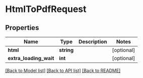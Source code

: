 # HtmlToPdfRequest

## Properties
Name | Type | Description | Notes
------------ | ------------- | ------------- | -------------
**html** | **string** |  | [optional] 
**extra_loading_wait** | **int** |  | [optional] 

[[Back to Model list]](../README.md#documentation-for-models) [[Back to API list]](../README.md#documentation-for-api-endpoints) [[Back to README]](../README.md)


